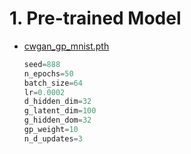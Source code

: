 # 1. Pre-trained Model
- [cwgan_gp_mnist.pth](https://drive.google.com/file/d/1WsswjXwoe4h8eCL2vhIfNAMI97-Kr-3D/view?usp=sharing)
    ```python
    seed=888
    n_epochs=50
    batch_size=64
    lr=0.0002
    d_hidden_dim=32
    g_latent_dim=100
    g_hidden_dom=32
    gp_weight=10
    n_d_updates=3
    ```
